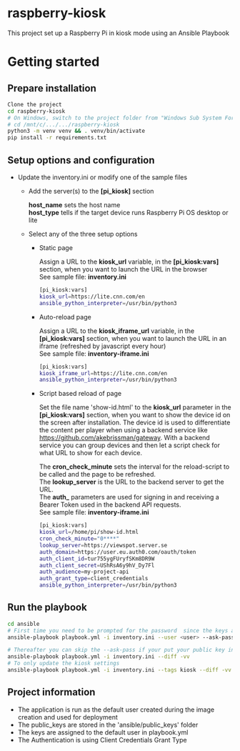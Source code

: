 # raspberry-kiosk
This project set up a Raspberry Pi in kiosk mode using an Ansible Playbook


Getting started
===============

Prepare installation
--------------------
```bash 
Clone the project
cd raspberry-kiosk
# On Windows, switch to the project folder from "Windows Sub System For Linux" (Ubunutu)
# cd /mnt/c/.../.../raspberry-kiosk
python3 -m venv venv && . venv/bin/activate
pip install -r requirements.txt
```

Setup options and configuration
-------------------------------
- Update the inventory.ini or modify one of the sample files
  - Add the server(s) to the **[pi_kiosk]** section

    **host_name** sets the host name <br/>
    **host_type** tells if the target device runs Raspberry Pi OS desktop or lite 


  - Select any of the three setup options
    - Static page

      Assign a URL to the **kiosk_url** variable, in the **[pi_kiosk:vars]** section, when you want to launch the URL in the browser <br/>
      See sample file: **inventory.ini**
      ```bash
      [pi_kiosk:vars]
      kiosk_url=https://lite.cnn.com/en
      ansible_python_interpreter=/usr/bin/python3
      ```
    - Auto-reload page

      Assign a URL to the **kiosk_iframe_url** variable, in the **[pi_kiosk:vars]** section, when you want to launch the URL in an iframe (refreshed by javascript every hour) <br/>
      See sample file: **inventory-iframe.ini**
      ```bash
      [pi_kiosk:vars]
      kiosk_iframe_url=https://lite.cnn.com/en
      ansible_python_interpreter=/usr/bin/python3
      ```
    - Script based reload of page

      Set the file name 'show-id.html' to the **kiosk_url** parameter in the **[pi_kiosk:vars]** section, when you want to show the device id on the screen after installation. 
      The device id is used to differentiate the content per player when using a  backend service like https://github.com/akebrissman/gateway. With a backend service you can group devices and then let a script check for what URL to show for each device.

      The **cron_check_minute** sets the interval for the reload-script to be called and the page to be refreshed.<br/>
      The **lookup_server** is the URL to the backend server to get the URL.<br/>
      The **auth_** parameters are used for signing in and receiving a Bearer Token used in the backend API requests.<br/>
      See sample file: **inventory-iframe.ini** 
      ```bash
      [pi_kiosk:vars]
      kiosk_url=/home/pi/show-id.html
      cron_check_minute="0****"
      lookup_server=https://viewspot.server.se
      auth_domain=https://user.eu.auth0.com/oauth/token
      auth_client_id=tur755ygFUryfSKm8DR9W
      auth_client_secret=UShRsA6y9hV_Dy7Fl
      auth_audience=my-project-api
      auth_grant_type=client_credentials
      ansible_python_interpreter=/usr/bin/python3
      ```

Run the playbook
----------------
```bash
cd ansible
# First time you need to be prompted for the password  since the keys are not applied yet
ansible-playbook playbook.yml -i inventory.ini --user <user> --ask-pass --diff -vv

# Thereafter you can skip the --ask-pass if your put your public key in the public_keys folder
ansible-playbook playbook.yml -i inventory.ini --diff -vv
# To only update the kiosk settings
ansible-playbook playbook.yml -i inventory.ini --tags kiosk --diff -vv

```

Project information
-------------------
- The application is run as the default user created during the image creation and used for deployment 
- The public_keys are stored in the 'ansible/public_keys' folder
- The keys are assigned to the default user in playbook.yml
- The Authentication is using Client Credentials Grant Type

